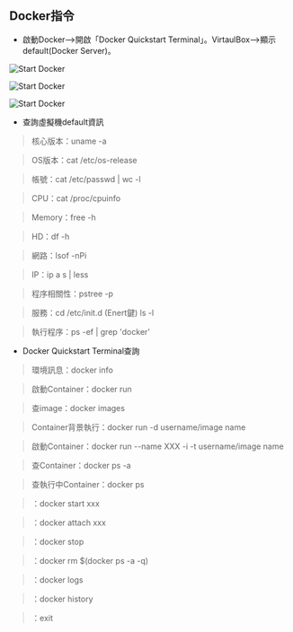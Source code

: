 Docker指令
-------------
*   啟動Docker-->開啟「Docker Quickstart Terminal」。VirtaulBox-->顯示 default(Docker Server)。

![Start Docker](../../master/images/docker8.PNG)

![Start Docker](../../master/images/docker9.PNG)

![Start Docker](../../master/images/docker10.PNG)

*   查詢虛擬機default資訊   
>核心版本：uname -a 

>OS版本：cat /etc/os-release

>帳號：cat /etc/passwd | wc -l

>CPU：cat /proc/cpuinfo

>Memory：free -h

>HD：df -h

>網路：lsof -nPi

>IP：ip a s | less

>程序相關性：pstree -p

>服務：cd /etc/init.d (Enert鍵) ls -l

>執行程序：ps -ef | grep 'docker'

*   Docker Quickstart Terminal查詢

>環境訊息：docker info 

>啟動Container：docker run 

>查image：docker images

>Container背景執行：docker run -d username/image name

>啟動Container：docker run --name XXX -i -t username/image name 

>查Container：docker ps -a 

>查執行中Container：docker ps

>：docker start xxx

>：docker attach xxx

>：docker stop

>：docker rm $(docker ps -a -q)

>：docker logs

>：docker history

>：exit

